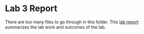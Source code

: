 # Lab 3 Report 
There are too many files to go through in this folder. This [lab report](https://github.com/lopej212/ECE332_ElectromechanicalEnergyConversion/blob/master/Lab3/Lab%203%20Report.pdf)
summarizes the lab work and outcomes of the lab. 
